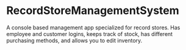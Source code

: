 # RecordStoreManagementSystem
A console based management app specialized for record stores. Has employee and customer logins, keeps track of stock, has different purchasing methods, and allows you to edit inventory.
